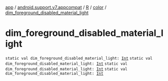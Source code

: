 [app](../../../index.md) / [android.support.v7.appcompat](../../index.md) / [R](../index.md) / [color](index.md) / [dim_foreground_disabled_material_light](.)

# dim_foreground_disabled_material_light

`static val dim_foreground_disabled_material_light: `[`Int`](https://kotlinlang.org/api/latest/jvm/stdlib/kotlin/-int/index.html)
`static val dim_foreground_disabled_material_light: `[`Int`](https://kotlinlang.org/api/latest/jvm/stdlib/kotlin/-int/index.html)
`static val dim_foreground_disabled_material_light: `[`Int`](https://kotlinlang.org/api/latest/jvm/stdlib/kotlin/-int/index.html)
`static val dim_foreground_disabled_material_light: `[`Int`](https://kotlinlang.org/api/latest/jvm/stdlib/kotlin/-int/index.html)
